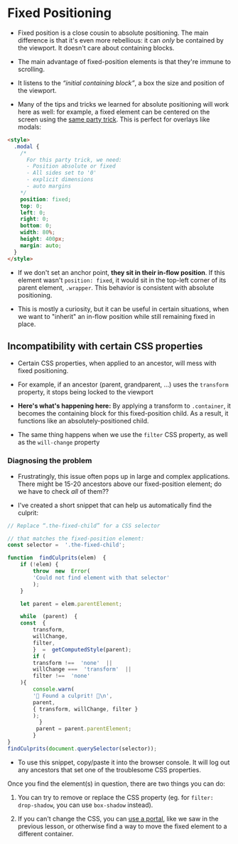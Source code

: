 # Fixed Positioning

- Fixed position is a close cousin to absolute positioning. The main difference is that it's even more rebellious: it can  _only_  be contained by the viewport. It doesn't care about containing blocks.

- The main advantage of fixed-position elements is that they're immune to scrolling.

- It listens to the _“initial containing block”_, a box the size and position of the viewport.

- Many of the tips and tricks we learned for absolute positioning will work here as well: for example, a fixed element can be centered on the screen using the [same party trick](https://courses.joshwcomeau.com/css-for-js/02-rendering-logic-2/03-centering-trick#absolute-centering). This is perfect for overlays like modals:
```html
<style>
  .modal {
    /*
      For this party trick, we need:
      - Position absolute or fixed
      - All sides set to '0'
      - explicit dimensions
      - auto margins
    */
    position: fixed;
    top: 0;
    left: 0;
    right: 0;
    bottom: 0;
    width: 80%;
    height: 400px;
    margin: auto;
  }
</style>

```
- If we don't set an anchor point, **they sit in their in-flow position**. If this element wasn't `position: fixed`, it would sit in the top-left corner of its parent element, `.wrapper`. This behavior is consistent with absolute positioning.

- This is mostly a curiosity, but it can be useful in certain situations, when we want to "inherit" an in-flow position while still remaining fixed in place.

## Incompatibility with certain CSS properties

- Certain CSS properties, when applied to an ancestor, will mess with fixed positioning.

- For example, if an ancestor (parent, grandparent, …) uses the  `transform`  property, it stops being locked to the viewport

- **Here's what's happening here:**  By applying a transform to  `.container`, it becomes the containing block for this fixed-position child. As a result, it functions like an absolutely-positioned child.

- The same thing happens when we use the  `filter`  CSS property, as well as the  `will-change`  property

### Diagnosing the problem

- Frustratingly, this issue often pops up in large and complex applications. There might be 15-20 ancestors above our fixed-position element; do we have to check  _all_  of them??

- I've created a short snippet that can help us automatically find the culprit:
```js
// Replace “.the-fixed-child” for a CSS selector

// that matches the fixed-position element:
const selector =  '.the-fixed-child';

function  findCulprits(elem)  {
	if (!elem) {
		throw  new  Error(
		'Could not find element with that selector'
		);
	}

	let parent = elem.parentElement;

	while  (parent)  {
	const  {
		transform,
		willChange,
		filter,
		}  =  getComputedStyle(parent);
		if (
		transform !==  'none'  ||
		willChange ===  'transform'  ||
		filter !==  'none'
	){
		console.warn(
		'🚨 Found a culprit! 🚨\n',
		parent,
		{ transform, willChange, filter }
		);
		  }
		 parent = parent.parentElement;
		}
}
findCulprits(document.querySelector(selector));
```

- To use this snippet, copy/paste it into the browser console. It will log out any ancestors that set one of the troublesome CSS properties.

Once you find the element(s) in question, there are two things you can do:

1.  You can try to remove or replace the CSS property (eg. for  `filter: drop-shadow`, you can use  `box-shadow`  instead).
    
2.  If you can't change the CSS, you can  [use a portal](https://courses.joshwcomeau.com/css-for-js/02-rendering-logic-2/10-portals), like we saw in the previous lesson, or otherwise find a way to move the fixed element to a different container.
